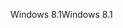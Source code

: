 <span data-ttu-id="01393-101">Windows 8.1</span><span class="sxs-lookup"><span data-stu-id="01393-101">Windows 8.1</span></span>